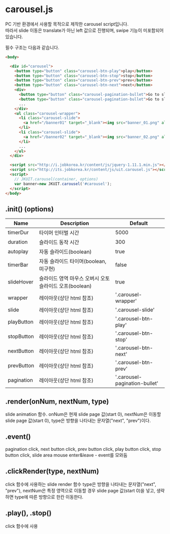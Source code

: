 carousel.js
======================
PC 기반 환경에서 사용할 목적으로 제작한 carousel script입니다. <br>
따라서 slide 이동은 translate가 아닌 left 값으로 진행되며, swipe 기능이 미포함되어 있습니다.

필수 구조는 다음과 같습니다.

```html
<body>

  <div id="carousel">
    <button type="button" class="carousel-btn-play">play</button>
    <button type="button" class="carousel-btn-stop">stop</button>
    <button type="button" class="carousel-btn-prev">prev</button>
    <button type="button" class="carousel-btn-next">next</button>
    <div>
      <button type="button" class="carousel-pagination-bullet">Go to slide 1</button>
      <button type="button" class="carousel-pagination-bullet">Go to slide 2</button>
      ...
    </div>
    <ul class="carousel-wrapper">
      <li class="carousel-slide">
        <a href="/banner01" target="_blank"><img src="banner_01.png" alt="banner01"></a>
      </li>
      <li class="carousel-slide">
        <a href="/banner02" target="_blank"><img src="banner_02.png" alt="banner02"></a>
      </li>
      ...
    </ul>
  </div>

  <script src="http://i.jobkorea.kr/content/js/jquery-1.11.1.min.js"></script>
  <script src="http://its.jobkorea.kr/content/js/uit.carousel.js"></script>
  <script>
    // JKUIT.carousel(container, options)
    var banner=new JKUIT.carousel('#carousel');
  </script>
</body>
```

## .init() (options)

|Name|Description|Default|
| ---- | ---- | ---- |
|timerDur|타이머 인터벌 시간|5000|
|duration|슬라이드 동작 시간|300||
|autoplay|자동 슬라이드(boolean)|true|
|timerBar|자동 슬라이드 타이머(boolean, 미구현)|false|
|slideHover|슬라이드 영역 마우스 오버시 오토슬라이드 오프(boolean)|true|
|wrapper|레이아웃(상단 html 참조)|'.carousel-wrapper'|
|slide|레이아웃(상단 html 참조)|'.carousel-slide'|
|playButton|레이아웃(상단 html 참조)|'.carousel-btn-play'|
|stopButton|레이아웃(상단 html 참조)|'.carousel-btn-stop'|
|nextButton|레이아웃(상단 html 참조)|'.carousel-btn-next'|
|prevButton|레이아웃(상단 html 참조)|'.carousel-btn-prev'|
|pagination|레이아웃(상단 html 참조)|'.carousel-pagination-bullet'|

## .render(onNum, nextNum, type)
slide animation 함수.
onNum은 현재 slide page 값(start 0),
nextNum은 이동할 slide page 값(start 0),
type은 방향을 나타내는 문자열("next", "prev")이다. 

## .event()
pagination click, next button click, prev button click, play button click, stop button click, slide area mouse enter&leave - event를 모와둠

## .clickRender(type, nextNum)
click 함수에 사용하는 slide render 함수
type은 방향을 나타내는 문자열("next", "prev"),
nextNum은 특정 영역으로 이동할 경우 slide page 값(start 0)을 넣고,
생략하면 type에 따른 방향으로 한칸 이동한다.

## .play(), .stop()
click 함수에 사용

